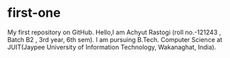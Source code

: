 # first-one
My first repository on GitHub.
Hello,I am Achyut Rastogi (roll no.-121243 , Batch B2 , 3rd year, 6th sem).
I am pursuing B.Tech. Computer Science at JUIT(Jaypee University of Information Technology, Wakanaghat, India).
